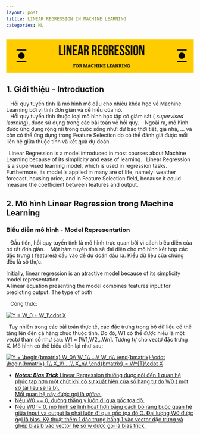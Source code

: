 ```yaml
---
layout: post
tittle: LINEAR REGRESSION IN MACHINE LEARNING
categories: ML
---
```


![alt](https://raw.githubusercontent.com/khangdltUIT/khangdltUIT.github.io/master/images/Vintage%20Logotype%20Etsy%20Banner.png)
## 1. Giới thiệu - Introduction
&ensp; Hồi quy tuyến tính là mô hình mở đầu cho nhiều khóa học về Machine Learning bởi vì tính đơn giản và dễ hiểu của nó.  
&ensp; Hồi quy tuyến tính thuộc loại mô hình học tập có giám sát ( *supervised learning*), được sử dụng trong các bài toán về hồi quy.
&ensp; Ngoài ra, mô hình được ứng dụng rộng rãi trong cuộc sống như: dự báo thời tiết, giá nhà, ... và còn có thể ứng dụng trong Feature Selection do có thể đánh giá được mối liên hệ giữa thuộc tính và kết quả dự đoán.

&ensp;Linear Regression is a model introduced in most courses about Machine Learning because of its simplicity and ease of learning.
&ensp;Linear Regression is a supervised learning model, which is used in regression tasks.
&ensp; Furthermore, its model is applied in many are of life, namely: weather forecast, housing price, and in Feature Selection field, because it could measure the coefficient between features and output.
## 2. Mô hình Linear Regression trong Machine Learning
### Biểu diễn mô hình - Model Representation
&ensp; Đầu tiên, hồi quy tuyến tính là mô hình trực quan bởi vì cách biểu diễn của nó rất đơn giản.
&ensp; Một hàm tuyến tính sẽ đại diện cho mô hình kết hợp các dặc trưng ( features) đầu vào để dự đoán đầu ra. Kiểu dữ liệu của chúng đều là số thực. 

Initially, linear regression is an atractive model because of its simplicity model representation.  
A linear equation presenting the model combines features input for predicting output. The type of both  

&ensp; Công thức:

<a href="https://www.codecogs.com/eqnedit.php?latex=\inline&space;Y&space;=&space;W_0&space;&plus;&space;W_1\cdot&space;X" target="_blank"><img src="https://latex.codecogs.com/gif.latex?\inline&space;Y&space;=&space;W_0&space;&plus;&space;W_1\cdot&space;X" title="Y = W_0 + W_1\cdot X" /></a>

&ensp;Tuy nhiên trong các bài toán thực tế, các đặc trưng trong bộ dữ liệu có thể tăng lên đến cả hàng chục thuộc tính. Do đó, W1 có thể được hiểu là một vectơ tham số như sau: W1 = [W1,W2,..Wn]. Tương tự cho vectơ đặc trưng X.
Mô hình có thể biểu diễn lại như sau:  

<a href="https://www.codecogs.com/eqnedit.php?latex=\inline&space;Y&space;=&space;\begin{bmatrix}&space;W_0\\&space;W_1\\&space;...\\&space;W_n\\&space;\end{bmatrix}&space;\cdot&space;\begin{bmatrix}&space;1\\&space;X_1\\&space;...\\&space;X_n\\&space;\end{bmatrix}&space;=&space;W^{T}\cdot&space;X" target="_blank"><img src="https://latex.codecogs.com/gif.latex?\inline&space;Y&space;=&space;\begin{bmatrix}&space;W_0\\&space;W_1\\&space;...\\&space;W_n\\&space;\end{bmatrix}&space;\cdot&space;\begin{bmatrix}&space;1\\&space;X_1\\&space;...\\&space;X_n\\&space;\end{bmatrix}&space;=&space;W^{T}\cdot&space;X" title="Y = \begin{bmatrix} W_0\\ W_1\\ ...\\ W_n\\ \end{bmatrix} \cdot \begin{bmatrix} 1\\ X_1\\ ...\\ X_n\\ \end{bmatrix} = W^{T}\cdot X" />
* ***Notes:  Bias Trick***
Linear Regression thường được nói đến 1 quan hệ phức tạp hơn một chút khi có sự xuất hiện của số hạng tự do W0 ( một số tài liệu sẽ là b).  
Mối quan hệ này được gọi là *affine*.
* Nếu W0 == 0, đường thẳng y luôn đi qua gốc tọa độ.
* Nếu W0 != 0, mô hình sẽ linh hoạt hơn bằng cách bỏ ràng buộc quan hệ giữa input và output là phải luôn đi qua gốc tọa độ O. Đại lượng W0 được gọi là bias.
Kỹ thuật thêm 1 đặc trưng bằng 1 vào vector đặc trưng và ghép bias b vào vector hệ số w được gọi là bias trick. 
